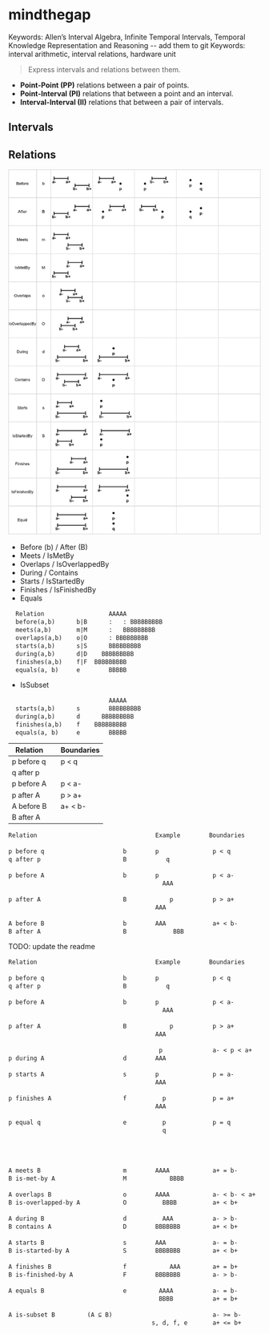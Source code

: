 # mindthegap

Keywords: Allen’s Interval Algebra, Infinite Temporal Intervals, Temporal Knowledge Representation and Reasoning -- add them to git
Keywords: interval arithmetic, interval relations, hardware unit


> Express intervals and relations between them.

- **Point-Point (PP)** relations between a pair of points.
- **Point-Interval (PI)** relations that between a point and an interval.
- **Interval-Interval (II)** relations that between a pair of intervals.

## Intervals

## Relations

![relations.png](res/relations.png)

- Before (b) / After (B)
- Meets / IsMetBy
- Overlaps / IsOverlappedBy
- During / Contains
- Starts / IsStartedBy
- Finishes / IsFinishedBy
- Equals


```text
  Relation                  AAAAA
  before(a,b)      b|B      :   : BBBBBBBBB
  meets(a,b)       m|M      :   BBBBBBBBB
  overlaps(a,b)    o|O      : BBBBBBBBB
  starts(a,b)      s|S      BBBBBBBBB
  during(a,b)      d|D    BBBBBBBBB
  finishes(a,b)    f|F  BBBBBBBBB
  equals(a, b)     e        BBBBB
```

- IsSubset

```text
                            AAAAA
  starts(a,b)      s        BBBBBBBBB
  during(a,b)      d      BBBBBBBBB
  finishes(a,b)    f    BBBBBBBBB
  equals(a, b)     e        BBBBB
```




| Relation   |   | Boundaries |
|------------|---|------------|
| p before q |   | p < q      |
| q after p  |   |            |
| p before A |   | p < a-     |
| p after A  |   | p > a+     |
| A before B |   | a+ < b-    |
| B after A  |   |            |




```
Relation                                 Example        Boundaries

p before q                      b        p               p < q
q after p                       B           q
        
p before A                      b        p               p < a-
                                           AAA
        
p after A                       B            p           p > a+
                                         AAA

A before B                      b        AAA             a+ < b-
B after A                       B             BBB
```



TODO: update the readme

```text
Relation                                 Example        Boundaries

p before q                      b        p               p < q
q after p                       B           q
        
p before A                      b        p               p < a-
                                           AAA
        
p after A                       B            p           p > a+
                                         AAA
        
                                          p              a- < p < a+
p during A                      d        AAA
        
p starts A                      s        p               p = a-
                                         AAA
        
p finishes A                    f          p             p = a+
                                         AAA
        
p equal q                       e          p             p = q
                                           q
        
        
        
       
A meets B                       m        AAAA            a+ = b-
B is-met-by A                   M            BBBB
        
A overlaps B                    o        AAAA            a- < b- < a+
B is-overlapped-by A            O          BBBB          a+ < b+
        
A during B                      d          AAA           a- > b-
B contains A                    D        BBBBBBB         a+ < b+
        
A starts B                      s        AAA             a- = b-
B is-started-by A               S        BBBBBBB         a+ < b+
        
A finishes B                    f            AAA         a+ = b+
B is-finished-by A              F        BBBBBBB         a- > b-
        
A equals B                      e         AAAA           a- = b-
                                          BBBB           a+ = b+
        
A is-subset B         (A ⊆ B)                            a- >= b-
                                        s, d, f, e       a+ <= b+


```